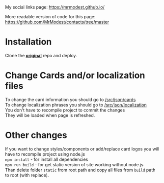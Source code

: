 My social links page: https://mrmodest.github.io/

More readable version of code for this page: https://github.com/MrModest/contacts/tree/master

#  Installation

Clone the __**[original](https://github.com/Gjmrd/gjmrd.github.io)**__ repo and deploy. 

# Change Cards and/or localization files

To change the card information you should go to [/src/json/cards](https://github.com/Gjmrd/gjmrd.github.io/tree/master/src/json/cards) <br />
To change localization phrases you should go to [/src/json/localization](https://github.com/Gjmrd/gjmrd.github.io/tree/master/src/json/localization) <br />
You don't have to recompile project to commit the changes <br />
They will be loaded when page is refreshed. 

# Other changes

If you want to change styles/components or add/replace card logos you will have to recompile project using node.js <br />
`npm install` - for install all dependencies <br />
`npm run build` - for get static version of site working without node.js <br />
Than delete folder `static` from root path and copy all files from `build` path to root (with replace). <br />
